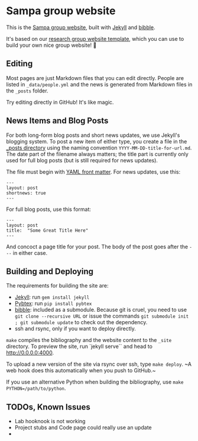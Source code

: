Sampa group website
===================

This is the [Sampa group website](http://sampa.cs.washington.edu), built with [Jekyll][] and [bibble][].

It's based on our [research group website template](https://github.com/uwsampa/research-group-web), which you can use to build your own nice group website! 🎣

Editing
-------

Most pages are just Markdown files that you can edit directly. People are
listed in `_data/people.yml` and the news is generated from Markdown files in the `_posts` folder.

Try editing directly in GitHub! It's like magic.


News Items and Blog Posts
-------------------------

For both long-form blog posts and short news updates, we use Jekyll's blogging system. To post a new item of either type, you create a file in the [_posts directory][postsdir] using the naming convention `YYYY-MM-DD-title-for-url.md`. The date part of the filename always matters; the title part is currently only used for full blog posts (but is still required for news updates).

The file must begin with [YAML front matter][yfm]. For news updates, use this:

    ---
    layout: post
    shortnews: true
    ---

For full blog posts, use this format:

    ---
    layout: post
    title:  "Some Great Title Here"
    ---

And concoct a page title for your post. The body of the post goes after the `---` in either case.

[yfm]: http://jekyllrb.com/docs/frontmatter/
[postsdir]: https://github.com/uwsampa/sampa-www/tree/master/_posts


Building and Deploying
----------------------

The requirements for building the site are:

* [Jekyll][]: run `gem install jekyll`
* [Pybtex][]: run `pip install pybtex`
* [bibble][]: included as a submodule. Because git is cruel, you need to use
  `git clone --recursive URL` or issue the commands `git submodule init ; git
  submodule update` to check out the dependency.
* ssh and rsync, only if you want to deploy directly.

`make` compiles the bibliography and the website content to the `_site`
directory. To preview the site, run `jekyll serve`` and head to
http://0.0.0.0:4000.

To upload a new version of the site via rsync over ssh, type `make deploy`. ~A web hook does this automatically when you push to GitHub.~

If you use an alternative Python when building the bibliography, use `make
PYTHON=/path/to/python`.

[Jekyll]: http://jekyllrb.com/
[bibble]: https://github.com/sampsyo/bibble/
[pybtex]: http://pybtex.sourceforge.net

TODOs, Known Issues
----------------------
+ Lab hooknook is not working
+ Project stubs and Code page could really use an update
+
